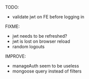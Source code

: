 TODO:

- validate jwt on FE before logging in

FIXME:

- jwt needs to be refreshed?
- jwt is lost on browser reload
- random logouts

IMPROVE:

- manageAuth seem to be useless
- mongoose query instead of filters
